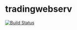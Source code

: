 # tradingwebserv
[![Build Status](https://travis-ci.org/zhs007/tradingwebserv.svg?branch=master)](https://travis-ci.org/zhs007/tradingwebserv)
